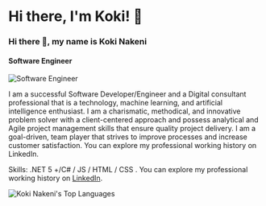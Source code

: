 # Hi there, I'm Koki! 👋

### Hi there 👋, my name is Koki Nakeni
#### Software Engineer
![Software Engineer](https://media.licdn.com/dms/image/C4D16AQGVtw1ZoJ53FA/profile-displaybackgroundimage-shrink_350_1400/0/1668085827827?e=1697673600&v=beta&t=N--mNbu3zyZNQLK4X-nVIED838QUKQ4GDubmK1bFj64)

I am a successful Software Developer/Engineer and a Digital consultant professional that is a technology, machine learning, and artificial intelligence enthusiast. I am a charismatic, methodical, and innovative problem solver with a client-centered approach and possess analytical and Agile project management skills that ensure quality project delivery. I am a goal-driven, team player that strives to improve processes and increase customer satisfaction. You can explore my professional working history on LinkedIn.



Skills: .NET 5 +/C# / JS / HTML / CSS
. You can explore my professional working history on [LinkedIn](https://www.linkedin.com/in/koketso-nakeni-9b073b14a/).

![Koki Nakeni's Top Languages](https://github-readme-stats.vercel.app/api/top-langs/?username=KokiNakeni&theme=vue-dark&show_icons=true&hide_border=true&layout=compact)

